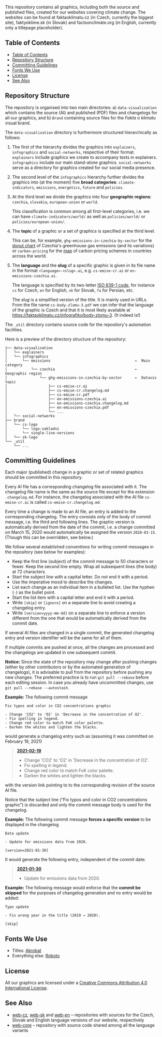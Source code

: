 This repository contains all graphics, including both the source and published files, created for our websites covering climate change. The websites can be found at faktaoklimatu.cz (in Czech, currently the biggest site), faktyoklime.sk (in Slovak) and factsonclimate.org (in English, currently only a titlepage placeholder).

## Table of Contents

- [Table of Contents](#table-of-contents)
- [Repository Structure](#repository-structure)
- [Committing Guidelines](#committing-guidelines)
- [Fonts We Use](#fonts-we-use)
- [License](#license)
- [See Also](#see-also)

## Repository Structure

The repository is organised into two main directories: a) `data-visualization` which contains the source (AI) and published (PDF) files and changelogs for all our graphics, and b) `Brand` containing source files for the _Fakta o klimatu_ visual brand.

The `data-visualization` directory is furthermore structured hierarchically as follows:

1.  The first of the hierarchy divides the graphics into `explainers`, `infographics` and `social-networks`, respective of their format.
    `explainers` include graphics we create to accompany texts in explainers.
    `infographics` include our main stand-alone graphics.
    `social-networks` serve as a directory for graphics created for our social media presence.
2.  The second level of the `infographics` hierarchy further divides the graphics into (at the moment) five **broad categories**: `climate-indicators`, `emissions`, `energetics`, `future` and `policies`.
3.  At the third level we divide the graphics into four **geographic regions**: `czechia`, `slovakia`, `european-union` or `world`.

    This classification is common among all first-level categories, i.e. we can have `climate-indicators/world/` as well as `policies/world/` or `policies/european-union/`.
3.  The **topic** of a graphic or a set of graphics is specified at the third level.

    This can be, for example, `ghg-emissions-in-czechia-by-sector` for the [donut chart](https://faktaoklimatu.cz/infografiky/emise-cr-detail) of Czechia's greenhouse gas emissions (and its variations) or `carbon-pricing` for the [map](https://faktaoklimatu.cz/infografiky/zpoplatneni-emisi-svet) of carbon pricing schemes in countries across the world.
4.  The **language** and the **slug** of a specific graphic is given in its file name in the format `<language>-<slug>.ai`, e.g. `cs-emise-cr.ai` or `en-emissions-czechia.ai`.

    The language is specified by its two-letter [ISO 639-1 code](https://en.wikipedia.org/wiki/List_of_ISO_639-1_codes), for instance `cs` for Czech, `en` for English, `sk` for Slovak, `fa` for Persian, etc.

    The _slug_ is a simplified version of the title. It is mainly used in URLs. From the file name `cs-body-zlomu-3.pdf` we can infer that the language of the graphic is Czech and that it is most likely available at <https://faktaoklimatu.cz/infografiky/body-zlomu-3>. (It indeed is!)

The `_util` directory contains source code for the repository's automation facilities.

Here is a preview of the directory structure of the repository:

    ├── data-visualization
    │   └── explainers
    │   └── infographics
    │       └── emissions                                       ←  Main category
    │           └── czechia                                     ←  Geographic region
    │               └── ghg-emissions-in-czechia-by-sector      ←  Datavis topic
    │                   ├── cs-emise-cr.ai
    │                   ├── cs-emise-cr.changelog.md
    │                   ├── cs-emise-cr.pdf
    │                   ├── en-emissions-czechia.ai
    │                   ├── en-emissions-czechia.changelog.md
    │                   ├── en-emissions-czechia.pdf
    │                   └── ...
    │   └── social-networks
    ├── brand
    │   └── cs-logo
    │       └── logo-zakladni
    │       └── single-line-versions
    │   └── sk-logo
    └── _util
        └── ...

## Committing Guidelines

Each major (published) change in a graphic or set of related graphics should be committed in this repository.

Every AI file has a corresponding changelog file associated with it. The changelog file name is the same as the source file except for the extension `.changelog.md`. For instance, the changelog associated with the AI file `cs-emise-cr.ai` is called `cs-emise-cr.changelog.md`.

Every time a change is made to an AI file, an entry is added to the corresponding changelog. The entry consists only of the body of commit message, i.e. the third and following lines. The graphic version is automatically derived from the date of the commit, i.e. a change committed on March 15, 2020 would automatically be assigned the version `2020-03-15`. (Though this can be overridden, see below.)

We follow several established conventions for writing commit messages in the repository (see below for examples):

* Keep the first line (subject) of the commit message to 50 characters or fewer. Keep the second line empty. Wrap all subsequent lines (the body) at 72 characters.
* Start the subject line with a capital letter. Do not end it with a period.
* Use the imperative mood to describe the changes.
* List each change as an individual item in a bulleted list. Use the hyphen (`-`) as the bullet point.
* Start the list item with a capital letter and end it with a period.
* Write `[skip]` or `[ignore]` on a separate line to avoid creating a changelog entry.
* Write `[version=yyyy-mm-dd]` on a separate line to enforce a version different from the one that would be automatically derived from the commit date.

If several AI files are changed in a single commit, the generated changelog entry and version identifier will be the same for all of them.

If multiple commits are pushed at once, all the changes are processed and the changelogs are updated in one subsequent commit.

**Notice:** Since the state of the repository may change after pushing changes (either by other contributors or by the automated generation of changelogs), it is advisable to pull from the repository before pushing any new changes. The preferred practice is to run `git pull --rebase` before each editing session. In case you already have uncommitted changes, use `git pull --rebase --autostash`.

**Example:** The following commit message

    Fix typos and color in CO2 concentrations graphic

    - Change 'CO2' to 'O2' in 'Decrease in the concentration of O2'.
    - Fix spelling in legend.
    - Change red color to match FoK color palette.
    - Darken the whites and lighten the blacks.

would generate a changelog entry such as (assuming it was committed on February 19, 2021)

>   [**2021-02-19**](#)
>
>   - Change 'CO2' to 'O2' in 'Decrease in the concentration of O2'.
>   - Fix spelling in legend.
>   - Change red color to match FoK color palette.
>   - Darken the whites and lighten the blacks.

with the version link pointing to to the corresponding revision of the source AI file.

Notice that the subject line (“Fix typos and color in CO2 concentrations graphic”) is discarded and only the commit message body is used for the changelog.

**Example:** The following commit message **forces a specific version** to be displayed in the changelog

    Data update

    - Update for emissions data from 2020.

    [version=2021-01-30]

It would generate the following entry, independent of the commit date:

>   [**2021-01-30**](#)
>
>   - Update for emissions data from 2020.

**Example:** The following message would enforce that the **commit be skipped** for the purposes of changelog generation and no entry would be added:

    Typo update

    - Fix wrong year in the title (2019 → 2020).

    [skip]

## Fonts We Use

- Titles: [Akrobat](https://www.fontfabric.com/fonts/akrobat/)
- Everything else: [Roboto](https://fonts.google.com/specimen/Roboto)

<!--- ## Templates

TBD

## Typography Guidelines

TBD --->

## License

All our graphics are licensed under a [Creative Commons Attribution 4.0 International License](https://creativecommons.org/licenses/by/4.0/).

## See Also

* [web-cz](https://github.com/faktaoklimatu/web-cz), [web-sk](https://github.com/faktaoklimatu/web-sk) and [web-en](https://github.com/faktaoklimatu/web-en) – repositories with sources for the Czech, Slovak and English language versions of our website, respectively
* [web-core](https://github.com/faktaoklimatu/web-core) – repository with source code shared among all the language variants
